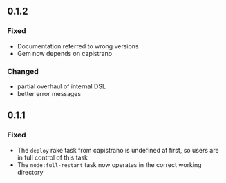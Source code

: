 ## 0.1.2

### Fixed

* Documentation referred to wrong versions
* Gem now depends on capistrano

### Changed

* partial overhaul of internal DSL
* better error messages

## 0.1.1

### Fixed

* The `deploy` rake task from capistrano is undefined at first, so users are in full control of this task
* The `node:full-restart` task now operates in the correct working directory
